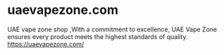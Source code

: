 # uaevapezone.com
UAE vape zone shop ,With a commitment to excellence, UAE Vape Zone ensures every product meets the highest standards of quality. https://uaevapezone.com/
